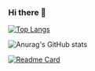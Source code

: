 ### Hi there 👋
[![Top Langs](https://github-readme-stats.vercel.app/api/top-langs/?username=mirroris&layout=compact&theme=aura)](https://github.com/anuraghazra/github-readme-stats)

![Anurag's GitHub stats](https://github-readme-stats.vercel.app/api?username=mirroris&show_icons=true&theme=aura)

[![Readme Card](https://github-readme-stats.vercel.app/api/pin/?username=mirroris&repo=Alexandros&theme=aura)](https://github.com/anuraghazra/github-readme-stats)
<!--
**mirroris/mirroris** is a ✨ _special_ ✨ repository because its `README.md` (this file) appears on your GitHub profile.

Here are some ideas to get you started:

- 🔭 I’m currently working on ... C compiler
- 🌱 I’m currently learning ... Language
- 👯 I’m looking to collaborate on ...
- 🤔 I’m looking for help with ... 
- 💬 Ask me about ...
- 📫 How to reach me: ...
- 😄 Pronouns: ...
- ⚡ Fun fact: ...
-->
